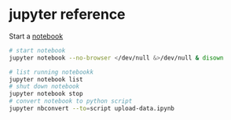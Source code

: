 # jupyter reference

Start a [notebook](http://localhost:8888/tree)

```bash
# start notebook
jupyter notebook --no-browser </dev/null &>/dev/null & disown
```

```bash
# list running notebookk
jupyter notebook list
# shut down notebook
jupyter notebook stop
# convert notebook to python script
jupyter nbconvert --to=script upload-data.ipynb
```